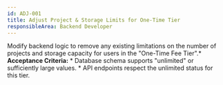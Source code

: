 ```yaml
---
id: ADJ-001
title: Adjust Project & Storage Limits for One-Time Tier
responsibleArea: Backend Developer
---
```

Modify backend logic to remove any existing limitations on the number of projects and storage capacity for users in the "One-Time Fee Tier".*   **Acceptance Criteria:**    *   Database schema supports "unlimited" or sufficiently large values.    *   API endpoints respect the unlimited status for this tier.